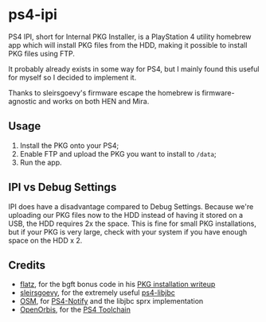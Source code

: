 # ps4-ipi

PS4 IPI, short for Internal PKG Installer, is a PlayStation 4 utility homebrew app which will install PKG files from the HDD, making it possible to install PKG files using FTP.

It probably already exists in some way for PS4, but I mainly found this useful for myself so I decided to implement it.

Thanks to sleirsgoevy's firmware escape the homebrew is firmware-agnostic and works on both HEN and Mira.

## Usage

1. Install the PKG onto your PS4;
2. Enable FTP and upload the PKG you want to install to `/data`;
3. Run the app.

## IPI vs Debug Settings

IPI does have a disadvantage compared to Debug Settings. Because we're uploading our PKG files now to the HDD instead of having it stored on a USB, the HDD requires 2x the space. This is fine for small PKG installations, but if your PKG is very large, check with your system if you have enough space on the HDD x 2.

## Credits

- [flatz](https://github.com/flatz), for the bgft bonus code in his [PKG installation writeup](https://flatz.github.io/#bonus)
- [sleirsgoevy](https://github.com/sleirsgoevy), for the extremely useful [ps4-libjbc](https://github.com/sleirsgoevy/ps4-libjbc)
- [OSM](https://github.com/OSM-Made), for [PS4-Notify](https://github.com/OSM-Made/PS4-Notify) and the libjbc sprx implementation
- [OpenOrbis](https://github.com/OpenOrbis), for the [PS4 Toolchain](https://github.com/OpenOrbis/OpenOrbis-PS4-Toolchain)
